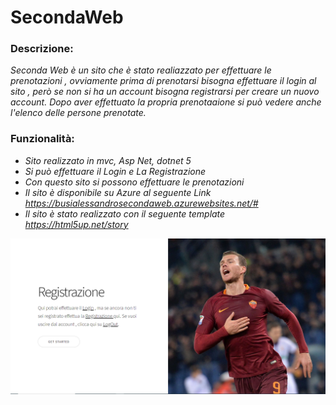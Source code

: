 # SecondaWeb
### Descrizione:
*Seconda Web è un sito che è stato realiazzato per effettuare le prenotazioni ,
ovviamente prima di prenotarsi bisogna effettuare il login al sito , 
però se non si ha un account bisogna registrarsi per creare un nuovo account. 
Dopo aver effettuato la propria prenotaaione si può vedere anche l'elenco delle persone prenotate.*

### Funzionalità:
* *Sito realizzato in mvc, Asp Net, dotnet 5*
* *Si può effettuare il Login e La Registrazione*
* *Con questo sito si possono effettuare le prenotazioni*
* *Il sito è disponibile su Azure al seguente Link https://busialessandrosecondaweb.azurewebsites.net/#*
* *Il sito è stato realizzato con il seguente template https://html5up.net/story*


![](Foto3.png)

